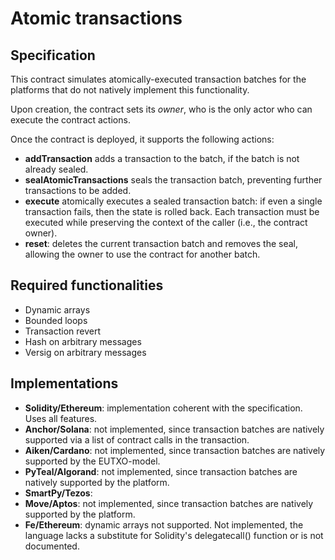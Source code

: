# Atomic transactions

## Specification

This contract simulates atomically-executed transaction batches for the platforms that do not natively implement this functionality.

Upon creation, the contract sets its *owner*, who is the only actor who can execute the contract actions.

Once the contract is deployed, it supports the following actions:
- **addTransaction** adds a transaction to the batch, if the batch is not already sealed.
- **sealAtomicTransactions** seals the transaction batch, preventing further transactions to be added.
- **execute** atomically executes a sealed transaction batch: if even a single transaction fails, then the state is rolled back. Each transaction must be executed while preserving the context of the caller (i.e., the contract owner).
- **reset**: deletes the current transaction batch and removes the seal, allowing the owner to use the contract for another batch.

## Required functionalities
- Dynamic arrays
- Bounded loops
- Transaction revert
- Hash on arbitrary messages
- Versig on arbitrary messages

## Implementations
- **Solidity/Ethereum**: implementation coherent with the specification. Uses all features.
- **Anchor/Solana**: not implemented, since transaction batches are natively supported via a list of contract calls in the transaction.
- **Aiken/Cardano**: not implemented, since transaction batches are natively supported by the EUTXO-model.
- **PyTeal/Algorand**: not implemented, since transaction batches are natively supported by the platform.
- **SmartPy/Tezos**:
- **Move/Aptos**: not implemented, since transaction batches are natively supported by the platform.
- **Fe/Ethereum**: dynamic arrays not supported. Not implemented, the language lacks a substitute for Solidity's delegatecall() function or is not documented.